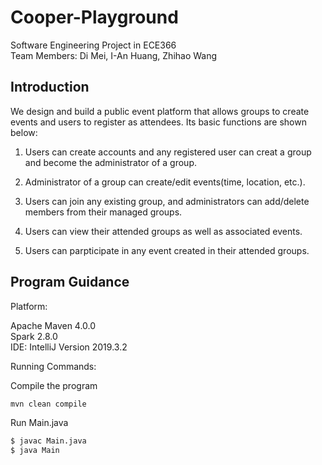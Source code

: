 # Cooper-Playground

Software Engineering Project in ECE366<br/>
Team Members: Di Mei, I-An Huang, Zhihao Wang

## Introduction

We design and build a public event platform that allows groups to create events and users to register as attendees. Its basic functions are shown below:

1. Users can create accounts and any registered user can creat a group and become the administrator of a group.

2. Administrator of a group can create/edit events(time, location, etc.).

3. Users can join any existing group, and administrators can add/delete members from their managed groups.

4. Users can view their attended groups as well as associated events.

5. Users can parpticipate in any event created in their attended groups.

## Program Guidance

Platform:

Apache Maven 4.0.0<br/>
Spark 2.8.0<br/>
IDE: IntelliJ Version 2019.3.2<br/>

Running Commands:

Compile the program

```bash
mvn clean compile
```

Run Main.java

```bash
$ javac Main.java
$ java Main
```
